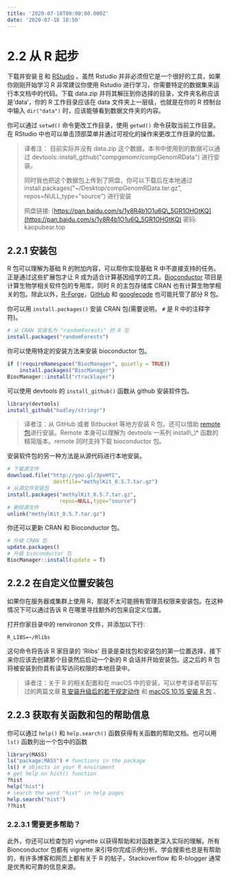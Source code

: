 ```yaml
---
title: '2020-07-18T00:00:00.000Z'
date: '2020-07-18 18:50'
---
```


# 2.2 从 R 起步

下载并安装 [R](http://cran.r-project.org/) 和 [RStudio](http://www.rstudio.com/) 。虽然 Rstudio 并非必须但它是一个很好的工具，如果你刚刚开始学习 R 非常建议你使用 Rstudio 进行学习，你需要特定的数据集来运行本文档中的代码。下载 data.zip 并将其解压到你选择的目录，文件夹名称应该是‘data’，你的 R 工作目录应该在 data 文件夹上一层级，也就是在你的 R 控制台中输入 `dir("data")` 时，应该能够看到数据文件夹的内容。

你可以通过 `setwd()` 命令更改工作目录，使用 `getwd()` 命令获取当前工作目录。在 RStudio 中也可以单击顶部菜单并通过可视化的操作来更改工作目录的位置。

> 译者注： 目前实际并没有 data.zip 这个数据，本书中使用到的数据可以通过 devtools::install\_github\("compgenomr/compGenomRData"\) 进行安装。 
>
> 同时我也把这个数据包上传到了网盘，你可以下载后在本地通过 install.packages\("~/Desktop/compGenomRData.tar.gz", repos=NULL,type="source"\) 进行安装 
>
> 网盘链接: [https://pan.baidu.com/s/1y8R4b1O1u6Q\_5GR1OHGtKQ](https://pan.baidu.com/s/1y8R4b1O1u6Q_5GR1OHGtKQ) 密码: kaopubear.top

## 2.2.1 安装包

R 包可以理解为基础 R 的附加内容，可以帮你实现基础 R 中不直接支持的任务。正是通过这些扩展包才让 R 成为适合计算基因组学的工具。[Bioconductor](http://bioconductor.org/) 项目是计算生物学相关软件包的专用库，同时 R 的主包存储库 CRAN 也有计算生物学相关的包。除此以外，[R-Forge](http://bioconductor.org/)，[GitHub](http://bioconductor.org/) 和 [googlecode](http://bioconductor.org/) 也可能托管了部分 R 包。

你可以用 `install.packages()` 安装 CRAN 包\(需要说明， `#` 是 R 中的注释字符\)。

```r
# 从 CRAN 安装名为 "randomForests" 的 R 包
install.packages("randomForests")
```

你可以使用特定的安装方法来安装 bioconductor 包。

```r
if (!requireNamespace("BiocManager", quietly = TRUE))
    install.packages("BiocManager")
BiocManager::install("rtracklayer")
```

可以使用 devtools 的 `install_github()` 函数从 github 安装软件包。

```r
library(devtools)
install_github("hadley/stringr")
```

> 译者注：从 GitHub 或者 Bitbucket 等地方安装 R 包，还可以借助 [remote 包](https://remotes.r-lib.org/#:~:text=remotes%20Install%20R%20Packages%20from%20remote%20or%20local,lightweight%20replacement%20of%20the%20install_%2A%20functions%20in%20devtools.)进行安装。Remote 本身可以理解为 devtools 一系列 install\_\* 函数的精简版本。remote 同时支持下载 bioconductor 包。

安装软件包的另一种方法是从源代码进行本地安装。

```r
# 下载源文件
download.file("http://goo.gl/3pvHYI",
               destfile="methylKit_0.5.7.tar.gz")
# 从源文件安装包
install.packages("methylKit_0.5.7.tar.gz",
                 repos=NULL,type="source")
# 删除源文件
unlink("methylKit_0.5.7.tar.gz")
```

你还可以更新 CRAN 和 Bioconductor 包。

```r
# 升级 CRAN 包
update.packages()
# 升级 bioconductor 包
BiocManager::install(update = T)
```

## 2.2.2 在自定义位置安装包

如果你在服务器或集群上使用 R，那就不太可能拥有管理员权限来安装包。在这种情况下可以通过告诉 R 在哪里寻找额外的包来自定义位置。

打开你家目录中的 renvironon 文件，并添加以下行:

```text
R_LIBS=~/Rlibs
```

这句命令将告诉 R 家目录的 'Rlibs' 目录是查找包和安装包的第一位置选择，接下来你应该去创建那个目录然后启动一个新的 R 会话并开始安装包。这之后的 R 包将被安装到你具有读写访问权限的本地目录中。

> 译者注：关于 R 的相关配置和在 macOS 中的安装，可以参考译者早前写过的两篇文章 [R 安装升级后的若干规定动作](https://kaopubear.top/blog/2018-07-09-chineseuser/) 和 [macOS 10.15 安装 R 包](https://kaopubear.top/blog/2019-10-29-macos15user/) 。

## 2.2.3 获取有关函数和包的帮助信息

你可以通过 `help()` 和 `help.search()` 函数获得有关函数的帮助文档。也可以用 `ls()` 函数列出一个包中的函数

```r
library(MASS)
ls("package:MASS") # functions in the package
ls() # objects in your R enviroment
# get help on hist() function
?hist
help("hist")
# search the word "hist" in help pages
help.search("hist")
??hist
```

### 2.2.3.1 需要更多帮助？

此外，你还可以检查包的 vignette 以获得帮助和对函数更深入实际的理解。所有 Bionconductor 包都有 vignette 来引导你完成示例分析。学会搜索也总是有帮助的，有许多博客和网页上都有关于 R 的帖子，Stackoverflow 和 R-blogger 通常是优秀和可靠的信息来源。

